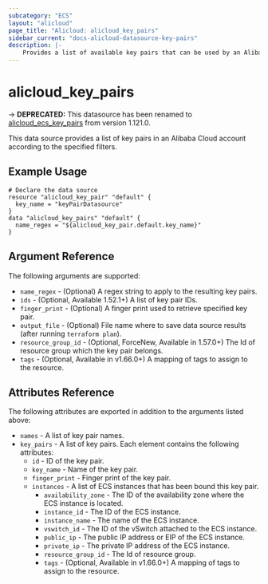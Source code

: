 ```yaml
---
subcategory: "ECS"
layout: "alicloud"
page_title: "Alicloud: alicloud_key_pairs"
sidebar_current: "docs-alicloud-datasource-key-pairs"
description: |-
    Provides a list of available key pairs that can be used by an Alibaba Cloud account.
---
```


# alicloud\_key\_pairs

-> **DEPRECATED:** This datasource has been renamed to [alicloud_ecs_key_pairs](https://www.terraform.io/docs/providers/alicloud/d/ecs_key_pairs) from version 1.121.0.

This data source provides a list of key pairs in an Alibaba Cloud account according to the specified filters.

## Example Usage

```
# Declare the data source
resource "alicloud_key_pair" "default" {
  key_name = "keyPairDatasource"
}
data "alicloud_key_pairs" "default" {
  name_regex = "${alicloud_key_pair.default.key_name}"
}

```

## Argument Reference

The following arguments are supported:

* `name_regex` - (Optional) A regex string to apply to the resulting key pairs.
* `ids` - (Optional, Available 1.52.1+) A list of key pair IDs.
* `finger_print` - (Optional) A finger print used to retrieve specified key pair.
* `output_file` - (Optional) File name where to save data source results (after running `terraform plan`).
* `resource_group_id` - (Optional, ForceNew, Available in 1.57.0+) The Id of resource group which the key pair belongs.
* `tags` - (Optional, Available in v1.66.0+) A mapping of tags to assign to the resource.
## Attributes Reference

The following attributes are exported in addition to the arguments listed above:

* `names` - A list of key pair names.
* `key_pairs` - A list of key pairs. Each element contains the following attributes:
  * `id` - ID of the key pair.
  * `key_name` - Name of the key pair.
  * `finger_print` - Finger print of the key pair.
  * `instances` - A list of ECS instances that has been bound this key pair.
    * `availability_zone` - The ID of the availability zone where the ECS instance is located.
    * `instance_id` - The ID of the ECS instance.
    * `instance_name` - The name of the ECS instance.
    * `vswitch_id` - The ID of the vSwitch attached to the ECS instance.
    * `public_ip` - The public IP address or EIP of the ECS instance.
    * `private_ip` - The private IP address of the ECS instance.
    * `resource_group_id` - The Id of resource group.
    * `tags` - (Optional, Available in v1.66.0+) A mapping of tags to assign to the resource.

